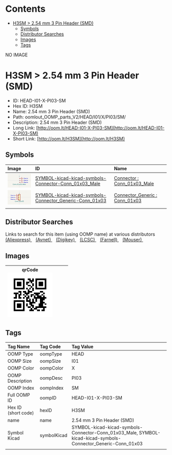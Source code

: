 



Contents
========

* [H3SM > 2.54 mm 3 Pin Header (SMD)](#h3sm--254-mm-3-pin-header-smd)
	* [Symbols](#symbols)
	* [Distributor Searches](#distributor-searches)
	* [Images](#images)
	* [Tags](#tags)
  
NO IMAGE  
# H3SM > 2.54 mm 3 Pin Header (SMD)

- ID: HEAD-I01-X-PI03-SM
- Hex ID: H3SM
- Name: 2.54 mm 3 Pin Header (SMD)
- Path: oomlout_OOMP_parts_V2/HEAD/I01/X/PI03/SM/
- Description: 2.54 mm 3 Pin Header (SMD)
- Long Link: [http://oom.lt/HEAD-I01-X-PI03-SM](http://oom.lt/HEAD-I01-X-PI03-SM)
- Short Link: [http://oom.lt/H3SM](http://oom.lt/H3SM)

## Symbols
  

|Image|ID|Name|
| :--- | :--- | :--- |
|[![](https://raw.githubusercontent.com/oomlout/oomlout_OOMP_eda_V2/main/SYMBOL/kicad/kicad-symbols/Connector/Conn_01x03_Male/image_140.png)](https://github.com/oomlout/oomlout_OOMP_eda_V2/tree/main/SYMBOL/kicad/kicad-symbols/Connector/Conn_01x03_Male/)|[SYMBOL-kicad-kicad-symbols-Connector-Conn_01x03_Male](https://github.com/oomlout/oomlout_OOMP_eda_V2/tree/main/SYMBOL/kicad/kicad-symbols/Connector/Conn_01x03_Male/)|[Connector : Conn_01x03_Male](https://github.com/oomlout/oomlout_OOMP_eda_V2/tree/main/SYMBOL/kicad/kicad-symbols/Connector/Conn_01x03_Male/)|
|[![](https://raw.githubusercontent.com/oomlout/oomlout_OOMP_eda_V2/main/SYMBOL/kicad/kicad-symbols/Connector_Generic/Conn_01x03/image_140.png)](https://github.com/oomlout/oomlout_OOMP_eda_V2/tree/main/SYMBOL/kicad/kicad-symbols/Connector_Generic/Conn_01x03/)|[SYMBOL-kicad-kicad-symbols-Connector_Generic-Conn_01x03](https://github.com/oomlout/oomlout_OOMP_eda_V2/tree/main/SYMBOL/kicad/kicad-symbols/Connector_Generic/Conn_01x03/)|[Connector_Generic : Conn_01x03](https://github.com/oomlout/oomlout_OOMP_eda_V2/tree/main/SYMBOL/kicad/kicad-symbols/Connector_Generic/Conn_01x03/)|
||||

## Distributor Searches
  
Links to search for this item (using OOMP name) at various distributors  
[(Aliexpress) ](https://www.aliexpress.com/wholesale?SearchText=2.54+mm+3+Pin+Header+SMD)&nbsp;&nbsp;&nbsp;[(Avnet) ](https://www.avnet.com/shop/us/search/2.54+mm+3+Pin+Header+SMD)&nbsp;&nbsp;&nbsp;[(Digikey) ](https://www.digikey.co.uk/en/products/result?s=2.54+mm+3+Pin+Header+SMD)&nbsp;&nbsp;&nbsp;[(LCSC) ](https://www.lcsc.com/search?q=2.54+mm+3+Pin+Header+SMD)&nbsp;&nbsp;&nbsp;[(Farnell) ](https://uk.farnell.com/search?st=2.54+mm+3+Pin+Header+SMD)&nbsp;&nbsp;&nbsp;[(Mouser) ](https://www.mouser.com/c/?q=2.54+mm+3+Pin+Header+SMD)&nbsp;&nbsp;&nbsp;
## Images
  

|qrCode<br>[![](https://raw.githubusercontent.com/oomlout/oomlout_OOMP_parts_V2/main/HEAD/I01/X/PI03/SM/qrCode_140.png)](https://github.com/oomlout/oomlout_OOMP_parts_V2/tree/main/HEAD/I01/X/PI03/SM/qrCode.png)||||
| :---: | :---: | :---: | :---: |

## Tags
  

|Tag Name|Tag Code|Tag Value|
| :--- | :--- | :--- |
|OOMP Type|oompType|HEAD|
|OOMP Size|oompSize|I01|
|OOMP Color|oompColor|X|
|OOMP Description|oompDesc|PI03|
|OOMP Index|oompIndex|SM|
|Full OOMP ID|oompID|HEAD-I01-X-PI03-SM|
|Hex ID (short code)|hexID|H3SM|
|name|name|2.54 mm 3 Pin Header (SMD)|
|Symbol Kicad|symbolKicad|SYMBOL-kicad-kicad-symbols-Connector-Conn_01x03_Male, SYMBOL-kicad-kicad-symbols-Connector_Generic-Conn_01x03|
||||
